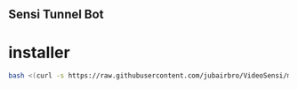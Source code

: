 ## Sensi Tunnel Bot


# installer 

```bash
bash <(curl -s https://raw.githubusercontent.com/jubairbro/VideoSensi/main/setup.sh)
```
